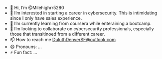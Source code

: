 - 👋 Hi, I’m @Milehighrr5280
- 👀 I’m interested in starting a career in cybersecurity.  This is intimidating since I only have sales experience.
- 🌱 I’m currently learning from coursera while enteraining a bootcamp.
- 💞️ I’m looking to collaborate on cybersecurity professionals, especially those that transitinoed from a different career.
- 📫 How to reach me DuluthDenverSF@outlook.com
- 😄 Pronouns: ...
- ⚡ Fun fact: ...

<!---
Milehighrr5280/Milehighrr5280 is a ✨ special ✨ repository because its `README.md` (this file) appears on your GitHub profile.
You can click the Preview link to take a look at your changes.
--->
